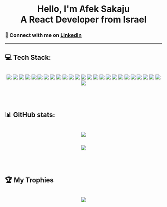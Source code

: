 <h1 align="center">Hello, I'm Afek Sakaju</br> A React Developer from Israel</h1>

### 💌 Connect with me on **[LinkedIn](https://www.linkedin.com/in/afeksa/)**

---

## 💻 Tech Stack:

</br>

<div align='center'>
   <img src="https://img.shields.io/badge/javascript-%23323330.svg?style=for-the-badge&logo=javascript&logoColor=%23F7DF1E">
   <img src="https://img.shields.io/badge/typescript-%23007ACC.svg?style=for-the-badge&logo=typescript&logoColor=white">
   <img src="https://img.shields.io/badge/css3-%231572B6.svg?style=for-the-badge&logo=css3&logoColor=white">
   <img src="https://img.shields.io/badge/html5-%23E34F26.svg?style=for-the-badge&logo=html5&logoColor=white">
   <img src="https://img.shields.io/badge/markdown-%23000000.svg?style=for-the-badge&logo=markdown&logoColor=white">
   <img src="https://img.shields.io/badge/express.js-%23404d59.svg?style=for-the-badge&logo=express&logoColor=%2361DAFB">
   <img src="https://img.shields.io/badge/JWT-black?style=for-the-badge&logo=JSON%20web%20tokens">
   <img src="https://img.shields.io/badge/jquery-%230769AD.svg?style=for-the-badge&logo=jquery&logoColor=white">
   <img src="https://img.shields.io/badge/MUI-%230081CB.svg?style=for-the-badge&logo=mui&logoColor=white">
   <img src="https://img.shields.io/badge/node.js-6DA55F?style=for-the-badge&logo=node.js&logoColor=white">
   <img src="https://img.shields.io/badge/NPM-%23000000.svg?style=for-the-badge&logo=npm&logoColor=white">
   <img src="https://img.shields.io/badge/react-%2320232a.svg?style=for-the-badge&logo=react&logoColor=%2361DAFB">
   <img src="https://img.shields.io/badge/React_Router-CA4245?style=for-the-badge&logo=react-router&logoColor=white">
   <img src="https://img.shields.io/badge/redux-%23593d88.svg?style=for-the-badge&logo=redux&logoColor=white">
   <img src="https://img.shields.io/badge/SASS-hotpink.svg?style=for-the-badge&logo=SASS&logoColor=white">
   <img src="https://img.shields.io/badge/styled--components-DB7093?style=for-the-badge&logo=styled-components&logoColor=white">
   <img src="https://img.shields.io/badge/webpack-%238DD6F9.svg?style=for-the-badge&logo=webpack&logoColor=black">
   <img src="https://img.shields.io/badge/-Vite-%23ffdd35?style=for-the-badge&logo=vite&logoColor=8b73fe&textColor=yellow">
   <img src="https://img.shields.io/badge/MongoDB-%234ea94b.svg?style=for-the-badge&logo=mongodb&logoColor=white">
   <img src="https://img.shields.io/badge/ESLint-4B3263?style=for-the-badge&logo=eslint&logoColor=white">
   <img src="https://img.shields.io/badge/Postman-FF6C37?style=for-the-badge&logo=postman&logoColor=white">
   <img src="https://img.shields.io/badge/jira-%230A0FFF.svg?style=for-the-badge&logo=jira&logoColor=white">
   <img src="https://img.shields.io/badge/Babel-F9DC3e?style=for-the-badge&logo=babel&logoColor=black">
   <img src="https://img.shields.io/badge/-Swagger-%23Clojure?style=for-the-badge&logo=swagger&logoColor=white">
   <img src="https://img.shields.io/badge/-Storybook-%23ff2d74?style=for-the-badge&logo=storybook&logoColor=white">
   <img src="https://img.shields.io/badge/-Formik-%2361DAFB?style=for-the-badge&labelColor=black">
</div>
</br>
</br>
</br>

## 📊 GitHub stats:

</br>

<div align="center">
   <img src="https://github-readme-stats.vercel.app/api?username=Afek-Sakaju&theme=gruvbox&hide_border=false&hide=issues,contribs&hide_rank=true" style="margin-bottom: 10px;">
</div>
</br>
<div align="center">
   <img src="https://github-readme-stats.vercel.app/api/top-langs/?username=Afek-Sakaju&theme=gruvbox&hide_border=false&include_all_commits=true&count_private=true&layout=compact&langs_count=4">
</div>
</br>
</br>
</br>

## 🏆 My Trophies

</br>

<div align="center">
   <img src="https://github-profile-trophy.vercel.app/?username=Afek-Sakaju&theme=gruvbox&no-frame=false&no-bg=false&column=3&row=1&margin-w=15">
</div>
</br>
</br>
</br>
